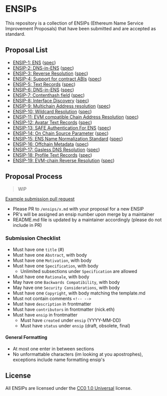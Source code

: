 # ENSIPs

This repository is a collection of ENSIPs (Ethereum Name Service Improvement Proposals) that have been submitted and are accepted as standard.

## Proposal List

- [ENSIP-1: ENS](https://docs.ens.domains/ensip/1) ([spec](./ensips/1.md))
- [ENSIP-2: DNS-in-ENS](https://docs.ens.domains/ensip/2) ([spec](./ensips/2.md))
- [ENSIP-3: Reverse Resolution](https://docs.ens.domains/ensip/3) ([spec](./ensips/3.md))
- [ENSIP-4: Support for contract ABIs](https://docs.ens.domains/ensip/4) ([spec](./ensips/4.md))
- [ENSIP-5: Text Records](https://docs.ens.domains/ensip/5) ([spec](./ensips/5.md))
- [ENSIP-6: DNS-in-ENS](https://docs.ens.domains/ensip/6) ([spec](./ensips/6.md))
- [ENSIP-7: Contenthash field](https://docs.ens.domains/ensip/7) ([spec](./ensips/7.md))
- [ENSIP-8: Interface Discovery](https://docs.ens.domains/ensip/8) ([spec](./ensips/8.md))
- [ENSIP-9: Multichain Address resolution](https://docs.ens.domains/ensip/9) ([spec](./ensips/9.md))
- [ENSIP-10: Wildcard Resolution](https://docs.ens.domains/ensip/10) ([spec](./ensips/10.md))
- [ENSIP-11: EVM compatible Chain Address Resolution](https://docs.ens.domains/ensip/11) ([spec](./ensips/11.md))
- [ENSIP-12: Avatar Text Records](https://docs.ens.domains/ensip/12) ([spec](./ensips/12.md))
- [ENSIP-13: SAFE Authentication For ENS](https://docs.ens.domains/ensip/13) ([spec](./ensips/13.md))
- [ENSIP-14: On Chain Source Parameter](https://docs.ens.domains/ensip/14) ([spec](./ensips/14.md))
- [ENSIP-15: ENS Name Normalization Standard](https://docs.ens.domains/ensip/15) ([spec](./ensips/15.md))
- [ENSIP-16: Offchain Metadata](https://docs.ens.domains/ensip/16) ([spec](./ensips/16.md))
- [ENSIP-17: Gasless DNS Resolution](https://docs.ens.domains/ensip/17) ([spec](./ensips/17.md))
- [ENSIP-18: Profile Text Records](https://docs.ens.domains/ensip/18) ([spec](./ensips/18.md))
- [ENSIP-19: EVM-chain Reverse Resolution](https://docs.ens.domains/ensip/19) ([spec](./ensips/19.md))

## Proposal Process

> WIP

[Example submission pull request](https://github.com/ensdomains/ensips/pull/4)

- Please PR to `/ensips/x.md` with your proposal for a new ENSIP
- PR's will be assigned an ensip number upon merge by a maintainer
- README.md file is updated by a maintainer accordingly (please do not include in PR)

### Submission Checklist

- Must have one `title` (#)
- Must have one `Abstract`, with body
- Must have one `Motivation`, with body
- Must have one `Specification`, with body
  - Unlimited subsections under `Specification` are allowed
- Must have one `Rationale`, with body
- May have one `Backwards Compatibility`, with body
- May have one `Security Considerations`, with body
- Must have one `Copyright`, with body matching the template.md
- Must not contain comments `<!-- -->`
- Must have `description` in frontmatter
- Must have `contributors` in frontmatter (nick.eth)
- Must have `ensip` in frontmatter
  - Must have `created` under `ensip` (YYYY-MM-DD)
  - Must have `status` under `ensip` (draft, obsolete, final)

#### General Formatting

- At most one enter in between sections
- No unformattable characters (im looking at you apostrophes), exceptions include name formatting ensip's

## License

All ENSIPs are licensed under the [CC0 1.0 Universal](https://creativecommons.org/publicdomain/zero/1.0/) license.
